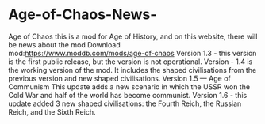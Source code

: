 # Age-of-Chaos-News-
Age of Chaos this is a mod for Age of History, and on this website, there will be news about the mod
Download mod:https://www.moddb.com/mods/age-of-chaos
Version 1.3 - this version is the first public release, but the version is not operational.
Version - 1.4 is the working version of the mod. It includes the shaped civilisations from the previous version and new shaped civilisations.
Version 1.5 — Age of Communism
This update adds a new scenario in which the USSR won the Cold War and half of the world has become communist.
Version 1.6 - this update added 3 new shaped civilisations: the Fourth Reich, the Russian Reich, and the Sixth Reich.
